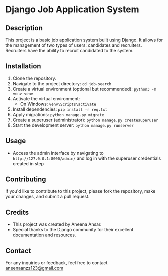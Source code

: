 # Django Job Application System

## Description
This project is a basic job application system built using Django. It allows for the management of two types of users: candidates and recruiters. Recruiters have the ability to recruit candidated to the system.

## Installation
1. Clone the repository.
2. Navigate to the project directory: `cd job-search`
3. Create a virtual environment (optional but recommended): `python3 -m venv venv`
4. Activate the virtual environment:
   - On Windows: `venv\Scripts\activate`
5. Install dependencies: `pip install -r req.txt`
6. Apply migrations: `python manage.py migrate`
7. Create a superuser (administrator): `python manage.py createsuperuser`
8. Start the development server: `python manage.py runserver`

## Usage
- Access the admin interface by navigating to `http://127.0.0.1:8000/admin/` and log in with the superuser credentials created in step

## Contributing
If you'd like to contribute to this project, please fork the repository, make your changes, and submit a pull request.

## Credits
- This project was created by Aneena Ansar.
- Special thanks to the Django community for their excellent documentation and resources.

## Contact
For any inquiries or feedback, feel free to contact aneenaanzz123@gmail.com